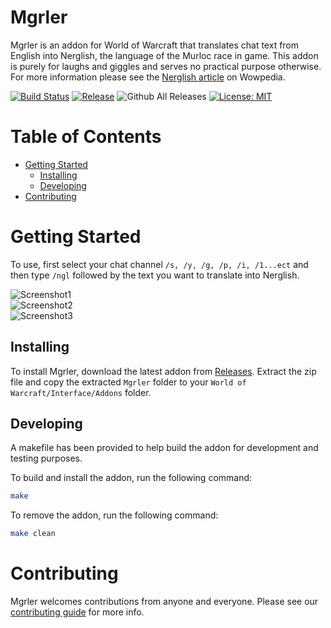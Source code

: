 # Mgrler
Mgrler is an addon for World of Warcraft that translates chat text from English into Nerglish, the language of the Murloc race in game. This addon is purely for laughs and giggles and serves no practical purpose otherwise. For more information please see the [Nerglish article](https://wow.gamepedia.com/Nerglish) on Wowpedia.

[![Build Status](https://travis-ci.org/salindersidhu/Mgrler.svg)](https://travis-ci.org/salindersidhu/Mgrler)
[![Release](https://img.shields.io/github/release/salindersidhu/Mgrler.svg)](https://github.com/salindersidhu/Mgrler/releases/latest)
![Github All Releases](https://img.shields.io/github/downloads/salindersidhu/Mgrler/total.svg)
[![License: MIT](https://img.shields.io/badge/License-MIT-yellow.svg)](/LICENSE.md)

# Table of Contents
* [Getting Started](#getting-started)
	* [Installing](#installing)
	* [Developing](#developing)
* [Contributing](#contributing)

# Getting Started

To use, first select your chat channel `/s, /y, /g, /p, /i, /1...ect` and then type `/ngl` followed by the text you want to translate into Nerglish.

![Screenshot1](https://user-images.githubusercontent.com/12175684/44621912-cf2c5400-a87c-11e8-94b4-0f480eed87f5.jpg)</br>
![Screenshot2](https://user-images.githubusercontent.com/12175684/44621913-cfc4ea80-a87c-11e8-96e1-e224e092d12f.jpg)</br>
![Screenshot3](https://user-images.githubusercontent.com/12175684/44621914-cfc4ea80-a87c-11e8-9239-fe64873c950f.jpg)

## Installing
To install Mgrler, download the latest addon from [Releases](https://github.com/salindersidhu/Mgrler/releases). Extract the zip file and copy the extracted `Mgrler` folder to your `World of Warcraft/Interface/Addons` folder.

## Developing
A makefile has been provided to help build the addon for development and testing purposes.

To build and install the addon, run the following command:
```bash
make
```

To remove the addon, run the following command:
```bash
make clean
```

# Contributing
Mgrler welcomes contributions from anyone and everyone. Please see our [contributing guide](/CONTRIBUTING.md) for more info.
